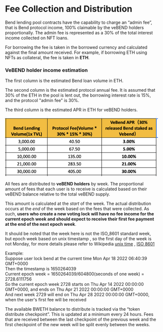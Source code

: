 # Fee Collection and Distribution

Bend lending pool contracts have the capability to charge an “admin fee”, that is Bend protocol income, 100% claimable by the veBEND holders proportionally. The admin fee is represented as a 30% of the total interest income collected on NFT loans.

For borrowing the fee is taken in the borrowed currency and calculated against the final amount received. For example, if borrowing ETH using NFTs as collateral, the fee is taken in **ETH**.

### VeBEND holder income estimation

The first column is the estimated Bend loan volume in ETH.

The second column is the estimated protocol annual fee. It is assumed that 30% of the ETH in the pool is lent out, the borrowing interest rate is 15%, and the protocol "admin fee" is 30%.

The third column is the estimated APR in ETH for veBEND holders.

![Estimated earnings for veBEND holders](<../.gitbook/assets/image (3) (1) (1).png>)

All fees are distributed to **veBEND holders** by week. The proportional amount of fees that each user is to receive is calculated based on their veBEND balance relative to the total veBEND supply.

This amount is calculated at the _start_ of the week. The actual distribution occurs at the _end_ of the week based on the fees that were collected. As such, **users who create a new voting lock will have no fee income for the current epoch week and should expect to receive their first fee payment at the end of the next epoch week**.

It should be noted that the week here is not the ISO\_8601 standard week, but epoch week based on unix timestamp , so the first day of the week is not Monday, for more details please refer to Wikipedia [unix time](https://en.wikipedia.org/wiki/Unix\_time) , [ISO 8601](https://en.wikipedia.org/wiki/ISO\_8601)

Example:\
Suppose user lock bend at the current time Mon Apr 18 2022 06:40:39 GMT+0000\
Then the timestamp is 1650264039\
Current epoch week = 1650264039/604800(seconds of one week) = 2728.6111756\
So the current epoch week 2728 starts on Thu Apr 14 2022 00:00:00 GMT+0000, and ends on Thu Apr 21 2022 00:00:00 GMT+0000\
And next week 2729 will end on Thu Apr 28 2022 00:00:00 GMT+0000, when the user's first fee will be received

The available BWETH balance to distribute is tracked via the “token distribute checkpoint”. This is updated at a minimum every 24 hours. Fees that are received between the last checkpoint of the previous week and the first checkpoint of the new week will be split evenly between the weeks.
